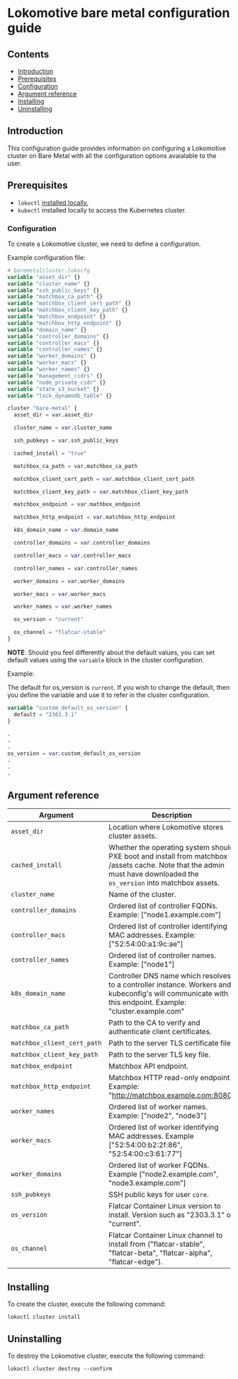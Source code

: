 # Lokomotive bare metal configuration guide

## Contents

* [Introduction](#introduction)
* [Prerequisites](#prerequisites)
* [Configuration](#configuration)
* [Argument reference](#argument-reference)
* [Installing](#installing)
* [Uninstalling](#uninstalling)

## Introduction

This configuration guide provides information on configuring a Lokomotive cluster on Bare Metal with all
the configuration options avaialable to the user.

## Prerequisites

* `lokoctl` [installed locally.](../../installer/lokoctl.md)
* `kubectl` installed locally to access the Kubernetes cluster.

### Configuration

To create a Lokomotive cluster, we need to define a configuration.

Example configuration file:

```tf
# baremetalcluster.lokocfg
variable "asset_dir" {}
variable "cluster_name" {}
variable "ssh_public_keys" {}
variable "matchbox_ca_path" {}
variable "matchbox_client_cert_path" {}
variable "matchbox_client_key_path" {}
variable "matchbox_endpoint" {}
variable "matchbox_http_endpoint" {}
variable "domain_name" {}
variable "controller_domains" {}
variable "controller_macs" {}
variable "controller_names" {}
variable "worker_domains" {}
variable "worker_macs" {}
variable "worker_names" {}
variable "management_cidrs" {}
variable "node_private_cidr" {}
variable "state_s3_bucket" {}
variable "lock_dynamodb_table" {}

cluster "bare-metal" {
  asset_dir = var.asset_dir

  cluster_name = var.cluster_name

  ssh_pubkeys = var.ssh_public_keys

  cached_install = "true"

  matchbox_ca_path = var.matchbox_ca_path

  matchbox_client_cert_path = var.matchbox_client_cert_path

  matchbox_client_key_path = var.matchbox_client_key_path

  matchbox_endpoint = var.mathbox_endpoint

  matchbox_http_endpoint = var.matchbox_http_endpoint

  k8s_domain_name = var.domain_name

  controller_domains = var.controller_domains

  controller_macs = var.controller_macs

  controller_names = var.controller_names

  worker_domains = var.worker_domains

  worker_macs = var.worker_macs

  worker_names = var.worker_names

  os_version = "current"

  os_channel = "flatcar-stable"
}
```

**NOTE**: Should you feel differently about the default values, you can set default values using the `variable`
block in the cluster configuration.

Example:

The default for os_version is `current`. If you wish to change the default, then you
define the variable  and use it to refer in the cluster configuration.

```tf
variable "custom_default_os_version" {
  default = "2303.3.1"
}

.
.
.
os_version = var.custom_default_os_version
.
.
.

```

## Argument reference

| Argument                    | Description                                                                                                                                                           | Default          | Required |
|-----------------------------|-----------------------------------------------------------------------------------------------------------------------------------------------------------------------|:----------------:|:--------:|
| `asset_dir`                 | Location where Lokomotive stores cluster assets.                                                                                                                      | -                | true     |
| `cached_install`            | Whether the operating system should PXE boot and install from matchbox /assets cache. Note that the admin must have downloaded the `os_version` into matchbox assets. | "false"          | false    |
| `cluster_name`              | Name of the cluster.                                                                                                                                                  | -                | true     |
| `controller_domains`        | Ordered list of controller FQDNs. Example: ["node1.example.com"]                                                                                                      | -                | true     |
| `controller_macs`           | Ordered list of controller identifying MAC addresses. Example: ["52:54:00:a1:9c:ae"]                                                                                  | -                | true     |
| `controller_names`          | Ordered list of controller names. Example: ["node1"]                                                                                                                  | -                | true     |
| `k8s_domain_name`           | Controller DNS name which resolves to a controller instance. Workers and kubeconfig's will communicate with this endpoint. Example: "cluster.example.com"             | -                | true     |
| `matchbox_ca_path`          | Path to the CA to verify and authenticate client certificates.                                                                                                        | -                | true     |
| `matchbox_client_cert_path` | Path to the server TLS certificate file.                                                                                                                              | -                | true     |
| `matchbox_client_key_path`  | Path to the server TLS key file.                                                                                                                                      | -                | true     |
| `matchbox_endpoint`         | Matchbox API endpoint.                                                                                                                                                | -                | true     |
| `matchbox_http_endpoint`    | Matchbox HTTP read-only endpoint. Example: "http://matchbox.example.com:8080"                                                                                         | -                | true     |
| `worker_names`              | Ordered list of worker names. Example: ["node2", "node3"]                                                                                                             | -                | true     |
| `worker_macs`               | Ordered list of worker identifying MAC addresses. Example ["52:54:00:b2:2f:86", "52:54:00:c3:61:77"]                                                                  | -                | true     |
| `worker_domains`            | Ordered list of worker FQDNs. Example ["node2.example.com", "node3.example.com"]                                                                                      | -                | true     |
| `ssh_pubkeys`               | SSH public keys for user `core`.                                                                                                                                      | -                | true     |
| `os_version`                | Flatcar Container Linux version to install. Version such as "2303.3.1" or "current".                                                                                  | "current"        | false    |
| `os_channel`                | Flatcar Container Linux channel to install from ("flatcar-stable", "flatcar-beta", "flatcar-alpha", "flatcar-edge").                                                  | "flatcar-stable" | false    |

## Installing

To create the cluster, execute the following command:

```console
lokoctl cluster install
```

## Uninstalling

To destroy the Lokomotive cluster, execute the following command:

```console
lokoctl cluster destroy --confirm
```
